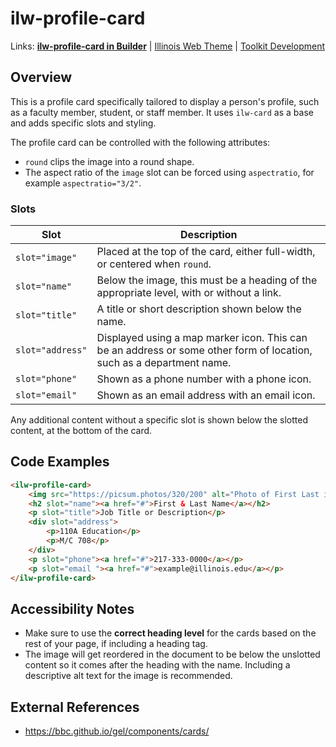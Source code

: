 # ilw-profile-card

Links: **[ilw-profile-card in Builder](https://builder3.toolkit.illinois.edu/component/ilw-profile-card/index.html)** | 
[Illinois Web Theme](https://webtheme.illinois.edu/) | 
[Toolkit Development](https://github.com/web-illinois/toolkit-management)

## Overview

This is a profile card specifically tailored to display a person's profile, such as a faculty member, student, or
staff member. It uses `ilw-card` as a base and adds specific slots and styling.

The profile card can be controlled with the following attributes:

- `round` clips the image into a round shape.
- The aspect ratio of the `image` slot can be forced using `aspectratio`, for example `aspectratio="3/2"`.

### Slots

| Slot             | Description                                                                                                          |
|------------------|----------------------------------------------------------------------------------------------------------------------|
| `slot="image"`   | Placed at the top of the card, either full-width, or centered when `round`.                                          |
| `slot="name"`    | Below the image, this must be a heading of the appropriate level, with or without a link.                            |
| `slot="title"`   | A title or short description shown below the name.                                                                   |
| `slot="address"` | Displayed using a map marker icon. This can be an address or some other form of location, such as a department name. |
| `slot="phone"`   | Shown as a phone number with a phone icon.                                                                           |
| `slot="email"`   | Shown as an email address with an email icon.                                                                        |

Any additional content without a specific slot is shown below the slotted content, at the bottom of the card.

## Code Examples

```html
<ilw-profile-card>
    <img src="https://picsum.photos/320/200" alt="Photo of First Last in front of the Illini Union." slot="image">
    <h2 slot="name"><a href="#">First & Last Name</a></h2>
    <p slot="title">Job Title or Description</p>
    <div slot="address">
        <p>110A Education</p>
        <p>M/C 708</p>
    </div>
    <p slot="phone"><a href="#">217-333-0000</a></p>
    <p slot="email "><a href="#">example@illinois.edu</a></p>
</ilw-profile-card>
```

## Accessibility Notes

- Make sure to use the **correct heading level** for the cards based on the rest of your page, if including a heading
  tag.
- The image will get reordered in the document to be below the unslotted content so it comes after the heading with
  the name. Including a descriptive alt text for the image is recommended.

## External References

- https://bbc.github.io/gel/components/cards/